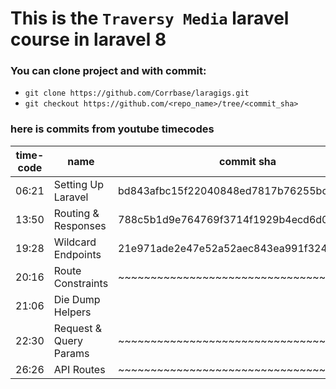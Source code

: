 # This is the `Traversy Media` laravel course in laravel 8


### You can clone project and with commit:
* ```git clone https://github.com/Corrbase/laragigs.git ```
* ```git checkout https://github.com/<repo_name>/tree/<commit_sha>```



### here is commits from youtube timecodes

| time-code | name                   | commit sha                               |
|-----------|------------------------|------------------------------------------|
| 06:21     | Setting Up Laravel     | bd843afbc15f22040848ed7817b76255bc380039 |
| 13:50     | Routing & Responses    | 788c5b1d9e764769f3714f1929b4ecd6d008da45 |
| 19:28     | Wildcard Endpoints     | 21e971ade2e47e52a52aec843ea991f324060c2e |
| 20:16     | Route Constraints      | ~~~~~~~~~~~~~~~~~~~~~~~~~~~~~~~~~~~~~~~~ |
| 21:06     | Die Dump Helpers       |                                          |
| 22:30     | Request & Query Params | ~~~~~~~~~~~~~~~~~~~~~~~~~~~~~~~~~~~~~~~~ |
| 26:26     | API Routes             | ~~~~~~~~~~~~~~~~~~~~~~~~~~~~~~~~~~~~~~~~ |


